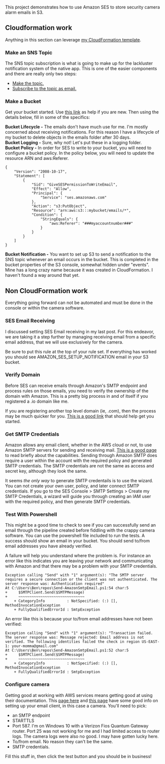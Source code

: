This project demonstrates how to use Amazon SES to store security camera alarm emails in S3.

## Cloudformation work

Anything in this section can leverage [my CloudFormation template](https://github.com/TheRealBenForce/cam2s3).

### Make an SNS Topic
The SNS topic subscription is what is going to make up for the lackluster notification system of the native app. This is one of the easier components and there are really only two steps:

* [Make the topic.](http://docs.aws.amazon.com/sns/latest/dg/CreateTopic.html)
* [Subscribe to the topic as email.](http://docs.aws.amazon.com/sns/latest/dg/SubscribeTopic.html)

### Make a Bucket
Get your bucket started. Use [this link](http://docs.aws.amazon.com/AmazonS3/latest/gsg/CreatingABucket.html) as help if you are new. Then using the details below, fill in some of the specifics:

**Bucket Lifecycle -** The emails don't have much use for me. I'm mostly concerned about receiving notifications. For this reason I have a lifecycle of my bucket to delete objects in the emails folder after 30 days.  
**Bucket Logging -** Sure, why not! Let's put these in a logging folder.  
**Bucket Policy -** In order for SES to write to your bucket, you will need to configure a bucket policy. In the policy below, you will need to update the resource ARN and aws:Referer.  

```
{
    "Version": "2008-10-17",
    "Statement": [
        {
            "Sid": "GiveSESPermissionToWriteEmail",
            "Effect": "Allow",
            "Principal": {
                "Service": "ses.amazonaws.com"
            },
            "Action": "s3:PutObject",
            "Resource": "arn:aws:s3:::mybucket/emails/*",
            "Condition": {
                "StringEquals": {
                    "aws:Referer": "###myaccountnumber###"
                }
            }
        }
    ]
}
```

**Bucket Notification -** You want to set up S3 to send a notification to the SNS topic whenever an email occurs in the bucket. This is completed in the bucket properties of the S3 console, somewhat hidden under "events". Mine has a long crazy name because it was created in CloudFormation. I haven't found a way around that yet.

## Non CloudFormation work
Everything going forward can not be automated and must be done in the console or within the camera software.

### SES Email Receiving
I discussed setting SES Email receiving in my last post. For this endeavor, we are taking it a step further by managing receiving email from a specific email address, that we will use exclusively for the camera.

Be sure to put this rule at the top of your rule set. If everything has worked you should see AMAZON_SES_SETUP_NOTIFICATION email in your S3 bucket.

### Verify Domain
Before SES can receive emails through Amazon's SMTP endpoint and process rules on those emails, you need to verify the ownership of the domain with Amazon. This is a pretty big process in and of itself if you registered a .io domain like me.

If you are registering another top level domain (ie, .com), then the process may be much quicker for you. [This is a good link](http://docs.aws.amazon.com/ses/latest/DeveloperGuide/verify-domain-procedure.html) that should help get you started.

### Get SMTP Credentials
Amazon allows any email client, whether in the AWS cloud or not, to use Amazon SMTP servers for sending and receiving mail. [This is a good page](http://docs.aws.amazon.com/ses/latest/DeveloperGuide/send-email-smtp.html) to read briefly about the capabilities. Sending through Amazon SMTP does require a user within the account with the required policy and generated SMTP credentials. The SMTP credentials are not the same as access and secret key, although they look the same.

It seems *the only way* to generate SMTP credentails is to use the wizard. You can not create your own user, policy, and later connect SMTP credentials. If you go to the SES Console > SMTP Settings > Create my SMTP Credentials, a wizard will guide you through creating an IAM user with the required policy, and then generate SMTP credentials.

### Test With Powershell
This might be a good time to check to see if you can successfully send an email through the pipeline created before fiddling with the crappy camera software. You can use the powershell file included to run the tests. A success should show an email in your bucket. You should send to/from email addresses you have already verified.

A failure will help you understand where the problem is. For instance an error like this indicates you are leaving your network and communicating with Amazon and that there may be a problem with your SMTP credentials.

```
Exception calling "Send" with "1" argument(s): "The SMTP server requires a secure connection or the client was not authenticated. The server response was: Authentication required"
At C:\Users\Ben\repos\Send-AmazonSmtpEmail.ps1:54 char:5
+     $SMTPClient.Send($SMTPMessage)
+     ~~~~~~~~~~~~~~~~~~~~~~~~~~~~~~
    + CategoryInfo          : NotSpecified: (:) [], MethodInvocationException
    + FullyQualifiedErrorId : SmtpException
```

An error like this is because your to/from email addresses have not been verified:

```
Exception calling "Send" with "1" argument(s): "Transaction failed. The server response was: Message rejected: Email address is not verified. The following identities failed the check in region US-EAST-1: your-momma@gmail.com"
At C:\Users\Ben\repos\Send-AmazonSmtpEmail.ps1:52 char:5
+     $SMTPClient.Send($SMTPMessage)
+     ~~~~~~~~~~~~~~~~~~~~~~~~~~~~~~
    + CategoryInfo          : NotSpecified: (:) [], MethodInvocationException
    + FullyQualifiedErrorId : SmtpException
```


### Configure camera
Getting good at working with AWS services means getting good at using their documentation. This [page here](http://docs.aws.amazon.com/ses/latest/DeveloperGuide/send-email-smtp.html) and [this page](http://docs.aws.amazon.com/ses/latest/DeveloperGuide/smtp-connect.html) have some good info on setting up your email client, in this case a camera. You'll need to pick:

* an SMTP endpoint
* STARTTLS
* Port 587. I'm on Windows 10 with a Verizon Fios Quantum Gateway router. Port 25 was not working for me and I had limited access to router logs. The camera logs were also no good. I may have gotten lucky here.
* To/from email. No reason they can't be the same.
* SMTP credentials.

Fill this stuff in, then click the test button and you should be in business!
